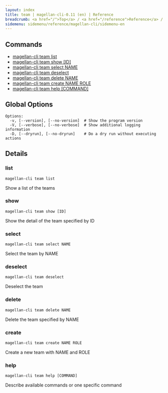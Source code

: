 ```yaml
---
layout: index
title: team | magellan-cli-0.11 (en) | Reference
breadcrumb: <a href="/">Top</a> / <a href="/reference">Reference</a> / <a href="/reference/magellan-cli/en">magellan-cli-0.11</a> / team en <a href="/reference/ja/resources/team.html">ja</a>
sidemenu: sidemenu/reference/magellan-cli/sidemenu-en
---
```


## Commands

- [magellan-cli team list](#list)
- [magellan-cli team show [ID]](#show)
- [magellan-cli team select NAME](#select)
- [magellan-cli team deselect](#deselect)
- [magellan-cli team delete NAME](#delete)
- [magellan-cli team create NAME ROLE](#create)
- [magellan-cli team help [COMMAND]](#help)

## Global Options

```text
Options:
  -v, [--version], [--no-version]  # Show the program version
  -V, [--verbose], [--no-verbose]  # Show additional logging information
  -D, [--dryrun], [--no-dryrun]    # Do a dry run without executing actions

```


## Details
### <a name="list"></a>list

```text
magellan-cli team list
```

Show a list of the teams

### <a name="show"></a>show

```text
magellan-cli team show [ID]
```

Show the detail of the team specified by ID

### <a name="select"></a>select

```text
magellan-cli team select NAME
```

Select the team by NAME

### <a name="deselect"></a>deselect

```text
magellan-cli team deselect
```

Deselect the team

### <a name="delete"></a>delete

```text
magellan-cli team delete NAME
```

Delete the team specified by NAME

### <a name="create"></a>create

```text
magellan-cli team create NAME ROLE
```

Create a new team with NAME and ROLE

### <a name="help"></a>help

```text
magellan-cli team help [COMMAND]
```

Describe available commands or one specific command

